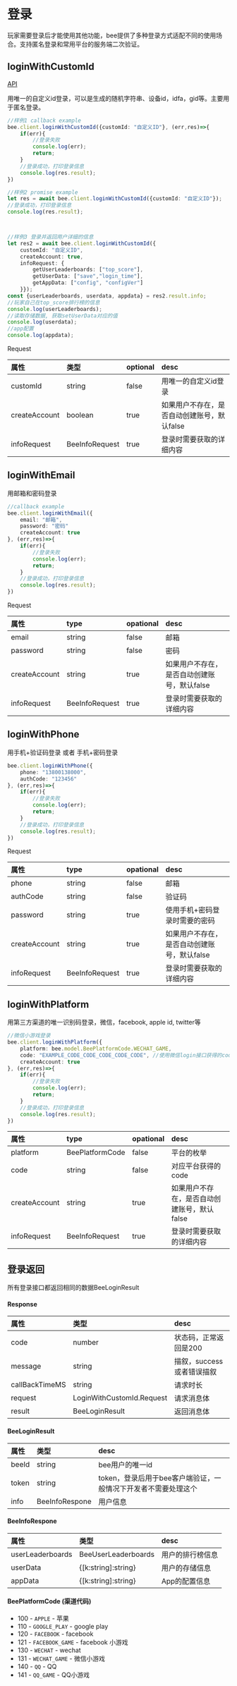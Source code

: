 # 登录

玩家需要登录后才能使用其他功能，bee提供了多种登录方式适配不同的使用场合。支持匿名登录和常用平台的服务端二次验证。

## loginWithCustomId

[API](https://app.swaggerhub.com/apis/BeeSDK/BeeClientSDK/1.0.0#/LoginWithCustomId)

用唯一的自定义id登录，可以是生成的随机字符串、设备id，idfa，gid等。主要用于匿名登录。

```typescript
//样例1 callback example
bee.client.loginWithCustomId({customId: "自定义ID"}, (err,res)=>{
    if(err){
        //登录失败
        console.log(err);
        return;
    }
    //登录成功，打印登录信息
    console.log(res.result);
})

//样例2 promise example
let res = await bee.client.loginWithCustomId({customId: "自定义ID"});
//登录成功，打印登录信息
console.log(res.result);



//样例3 登录并返回用户详细的信息
let res2 = await bee.client.loginWithCustomId({
    customId: "自定义ID",
    createAccount: true,
    infoRequest: {
        getUserLeaderboards: ["top_score"],
        getUserData: ["save","login_time"],
        getAppData: ["config", "configVer"]
    }});
const {userLeaderboards, userdata, appdata} = res2.result.info;
//玩家自己在top_score排行榜的信息
console.log(userLeaderboards);
//读取存储数据, 获取setUserData对应的值
console.log(userdata);
//app配置
console.log(appdata);
```

Request

| 属性 | 类型 | optional | desc |
| :--- | :--- | :--- | :--- |
| customId | string | false | 用唯一的自定义id登录 |
| createAccount | boolean | true | 如果用户不存在，是否自动创建账号，默认false |
| infoRequest | BeeInfoRequest | true | 登录时需要获取的详细内容 |

## loginWithEmail

用邮箱和密码登录

```typescript
//callback example
bee.client.loginWithEmail({
    email: "邮箱",
    password: "密码"
    createAccount: true
}, (err,res)=>{
    if(err){
        //登录失败
        console.log(err);
        return;
    }
    //登录成功，打印登录信息
    console.log(res.result);
})
```

Request

| 属性 | type | opational | desc |
| :--- | :--- | :--- | :--- |
| email | string | false | 邮箱 |
| password | string | false | 密码 |
| createAccount | string | true | 如果用户不存在，是否自动创建账号，默认false |
| infoRequest | BeeInfoRequest | true | 登录时需要获取的详细内容 |

## loginWithPhone

用手机+验证码登录 或者 手机+密码登录

```typescript
bee.client.loginWithPhone({
    phone: "13800138000",
    authCode: "123456"
}, (err,res)=>{
    if(err){
        //登录失败
        console.log(err);
        return;
    }
    //登录成功，打印登录信息
    console.log(res.result);
})
```

Request

| 属性 | type | opational | desc |
| :--- | :--- | :--- | :--- |
| phone | string | false | 邮箱 |
| authCode | string | false | 验证码 |
| password | string | true | 使用手机+密码登录时需要的密码 |
| createAccount | string | true | 如果用户不存在，是否自动创建账号，默认false |
| infoRequest | BeeInfoRequest | true | 登录时需要获取的详细内容 |

## loginWithPlatform

用第三方渠道的唯一识别码登录，微信，facebook, apple id, twitter等

```typescript
//微信小游戏登录
bee.client.loginWithPlatform({
    platform: bee.model.BeePlatformCode.WECHAT_GAME,
    code: "EXAMPLE_CODE_CODE_CODE_CODE_CODE", //使用微信login接口获得的code
    createAccount: true
}, (err,res)=>{
    if(err){
        //登录失败
        console.log(err);
        return;
    }
    //登录成功，打印登录信息
    console.log(res.result);
})
```

| 属性 | type | opational | desc |
| :--- | :--- | :--- | :--- |
| platform | BeePlatformCode | false | 平台的枚举 |
| code | string | false | 对应平台获得的code |
| createAccount | string | true | 如果用户不存在，是否自动创建账号，默认false |
| infoRequest | BeeInfoRequest | true | 登录时需要获取的详细内容 |

## 登录返回

所有登录接口都返回相同的数据BeeLoginResult

#### Response

| 属性 | 类型 | desc |
| :--- | :--- | :--- |
| code | number | 状态码，正常返回是200 |
| message | string | 描叙，success或者错误描叙 |
| callBackTimeMS | string | 请求时长 |
| request | LoginWithCustomId.Request | 请求消息体 |
| result | BeeLoginResult | 返回消息体 |

#### BeeLoginResult

| 属性 | 类型 | desc |
| :--- | :--- | :--- |
| beeId | string | bee用户的唯一id |
| token | string | token，登录后用于bee客户端验证，一般情况下开发者不需要处理这个 |
| info | BeeInfoRespone | 用户信息 |

#### BeeInfoRespone

| 属性 | 类型 | desc |
| :--- | :--- | :--- |
| userLeaderboards | BeeUserLeaderboards | 用户的排行榜信息 |
| userData | {\[k:string\]:string} | 用户的存储信息 |
| appData | {\[k:string\]:string} | App的配置信息 |

#### BeePlatformCode (渠道代码)
* 100 - `APPLE` - 苹果
* 110 - `GOOGLE_PLAY` - google play
* 120 - `FACEBOOK` - facebook
* 121 - `FACEBOOK_GAME` - facebook 小游戏
* 130 - `WECHAT` - wechat
* 131 - `WECHAT_GAME` - 微信小游戏
* 140 - `QQ` - QQ
* 141 - `QQ_GAME` - QQ小游戏